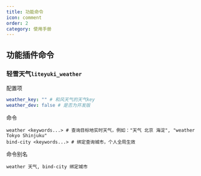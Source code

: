 ```yaml
---
title: 功能命令
icon: comment
order: 2
category: 使用手册
---
```



## 功能插件命令

### **轻雪天气`liteyuki_weather`**
配置项
```yaml
weather_key: "" # 和风天气的天气key
weather_dev: false # 是否为开发版
```

命令
```shell
weather <keywords...> # 查询目标地实时天气，例如："天气 北京 海淀", "weather Tokyo Shinjuku"
bind-city <keywords...> # 绑定查询城市，个人全局生效
```

命令别名
```shell
weather 天气, bind-city 绑定城市
```